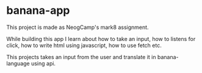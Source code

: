 # banana-app

This project is made as NeogCamp's mark8 assignment.

While building this app I learn about how to take an input, how to listens for click, how to write html using javascript, how to use fetch etc.

This projects takes an input from the user and translate it in banana-language using api.
